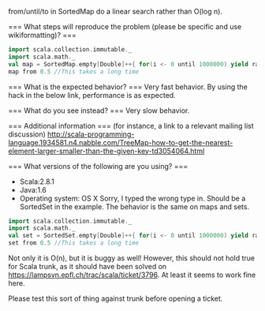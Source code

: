 from/until/to in SortedMap do a linear search rather than O(log n). 

=== What steps will reproduce the problem (please be specific and use wikiformatting)? ===
```scala
import scala.collection.immutable._
import scala.math._
val map = SortedMap.empty[Double]++{ for(i <- 0 until 1000000) yield random }
map from 0.5 //This takes a long time
```

=== What is the expected behavior? ===
Very fast behavior. By using the hack in the below link, performance is as expected.

=== What do you see instead? ===
Very slow behavior.

=== Additional information ===
(for instance, a link to a relevant mailing list discussion)
http://scala-programming-language.1934581.n4.nabble.com/TreeMap-how-to-get-the-nearest-element-larger-smaller-than-the-given-key-td3054064.html

=== What versions of the following are you using? ===
  - Scala:2.8.1
  - Java:1.6
  - Operating system: OS X
Sorry, I typed the wrong type in. Should be a SortedSet in the example. The behavior is the same on maps and sets.

```scala
import scala.collection.immutable._
import scala.math._
val set = SortedSet.empty[Double]++{ for(i <- 0 until 1000000) yield random }
set from 0.5 //This takes a long time
```
> 
Not only it is O(n), but it is buggy as well! However, this should not hold true for Scala trunk, as it should have been solved on https://lampsvn.epfl.ch/trac/scala/ticket/3796. At least it seems to work fine here.

Please test this sort of thing against trunk before opening a ticket.
